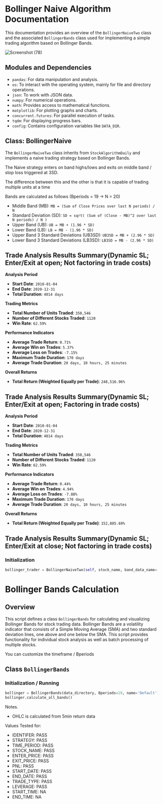 # Bollinger Naive Algorithm Documentation

This documentation provides an overview of the `BollingerNaiveTwo` class and the associated `BollingerBands` class used for implementing a simple trading algorithm based on Bollinger Bands.

![Screenshot (78)](https://github.com/lordyabu/CRSP-Lab/assets/92772420/e36f0c5b-afe8-4de3-8c1a-c2b383d5196c)



## Modules and Dependencies

- `pandas`: For data manipulation and analysis.
- `os`: To interact with the operating system, mainly for file and directory operations.
- `json`: To work with JSON data.
- `numpy`: For numerical operations.
- `math`: Provides access to mathematical functions.
- `matplotlib`: For plotting graphs and charts.
- `concurrent.futures`: For parallel execution of tasks.
- `tqdm`: For displaying progress bars.
- `config`: Contains configuration variables like `DATA_DIR`.

## Class: BollingerNaive

The `BollingerNaiveTwo` class inherits from `StockAlgorithmDaily` and implements a naive trading strategy based on Bollinger Bands.

The Naive strategy enters on band highs/lows and exits on middle band / stop loss triggered at 3SD.

The difference between this and the other is that it is capable of trading multiple units at a time

Bands are calculated as follows (Bperiods = 19 -> N = 20)
- Middle Band (MB): `MB = (Sum of Close Prices over last N periods) / N`
- Standard Deviation (SD): `SD = sqrt( (Sum of (Close - MB)^2 over last N periods) / N )`
- Upper Band (UB): `UB = MB + (1.96 * SD)`
- Lower Band (LB): `LB = MB - (1.96 * SD)`
- Upper Band 3 Standard Deviations (UB3SD): `UB3SD = MB + (2.96 * SD)`
- Lower Band 3 Standard Deviations (LB3SD): `LB3SD = MB - (2.96 * SD)`


## Trade Analysis Results Summary(Dynamic SL; Enter/Exit at open; Not factoring in trade costs) 


**Analysis Period**
- **Start Date**: `2010-01-04`
- **End Date**: `2020-12-31`
- **Total Duration**: `4014 days`

**Trading Metrics**
- **Total Number of Units Traded**: `350,546`
- **Number of Different Stocks Traded**: `1120`
- **Win Rate**: `62.59%`

**Performance Indicators**
- **Average Trade Return**: `0.71%`
- **Average Win on Trades**: `5.37%`
- **Average Loss on Trades**: `-7.15%`
- **Maximum Trade Duration**: `170 days`
- **Average Trade Duration**: `20 days, 10 hours, 25 minutes`

**Overall Returns**
- **Total Return (Weighted Equally per Trade)**: `248,516.96%`



## Trade Analysis Results Summary(Dynamic SL; Enter/Exit at open; Factoring in trade costs) 


**Analysis Period**
- **Start Date**: `2010-01-04`
- **End Date**: `2020-12-31`
- **Total Duration**: `4014 days`

**Trading Metrics**
- **Total Number of Units Traded**: `350,546`
- **Number of Different Stocks Traded**: `1120`
- **Win Rate**: `62.59%`

**Performance Indicators**
- **Average Trade Return**: `0.44%`
- **Average Win on Trades**: `4.94%`
- **Average Loss on Trades**: `-7.88%`
- **Maximum Trade Duration**: `170 days`
- **Average Trade Duration**: `20 days, 10 hours, 25 minutes`

**Overall Returns**
- **Total Return (Weighted Equally per Trade)**: `152,885.69%`

## Trade Analysis Results Summary(Dynamic SL; Enter/Exit at close; Not factoring in trade costs) 



### Initialization

```python
bollinger_trader = BollingerNaiveTwo(self, stock_name, band_data_name='Default', identifier=-1, time_period='Daily', reset_indexes=False, step=0, moving_stop_loss=True)
```



# Bollinger Bands Calculation

## Overview
This script defines a class `BollingerBands` for calculating and visualizing Bollinger Bands for stock trading data. Bollinger Bands are a volatility indicator that consists of a Simple Moving Average (SMA) and two standard deviation lines, one above and one below the SMA. This script provides functionality for individual stock analysis as well as batch processing of multiple stocks.

You can customize the timeframe / Bperiods

## Class `BollingerBands`

### Initialization / Running

```python
bollinger = BollingerBands(data_directory, Bperiods=19, name='Default')
bollinger.calculate_all_bands()
```


Notes.
- OHLC is calculated from 5min return data

Values Tested for:
- IDENTIFER: PASS
- STRATEGY: PASS
- TIME_PERIOD: PASS
- STOCK_NAME: PASS
- ENTER_PRICE: PASS
- EXIT_PRICE: PASS
- PNL: PASS
- START_DATE: PASS
- END_DATE: PASS
- TRADE_TYPE: PASS
- LEVERAGE: PASS
- START_TIME: NA
- END_TIME: NA
    
